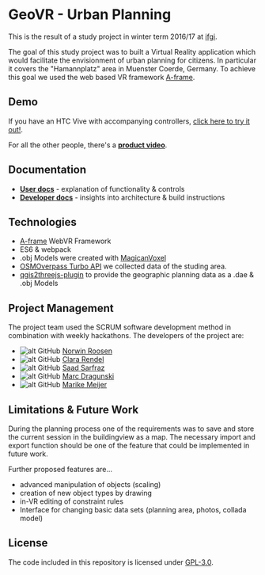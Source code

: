 # GeoVR - Urban Planning
This is the result of a study project in winter term 2016/17 at [ifgi](https://ifgi.de).

The goal of this study project was to built a Virtual Reality application which would facilitate the envisionment of urban planning for citizens.
In particular it covers the "Hamannplatz" area in Muenster Coerde, Germany.
To achieve this goal we used the web based VR framework [A-frame](https://aframe.io/).

## Demo
If you have an HTC Vive with accompanying controllers,
[click here to try it out!](https://crend02.github.io/GeoVR).

For all the other people, there's a [**product video**](TODO).

## Documentation
* [**User docs**](docs/USER.md) - explanation of functionality & controls
* [**Developer docs**](docs/DEVEL.md) - insights into architecture & build instructions

## Technologies
* [A-frame](https://aframe.io/) WebVR Framework
* ES6 & webpack
* .obj Models were created with [MagicanVoxel](https://ephtracy.github.io/)
* [OSMOverpass Turbo API](https://overpass-turbo.eu/) we collected data of the studing area.
* [qgis2threejs-plugin](http://qgis2threejs.readthedocs.io/en/docs-release/) to provide the geographic planning data as a .dae & .obj Models

## Project Management
The project team used the SCRUM software development method in combination with
weekly hackathons. The developers of the project are:

* ![alt GitHub][githublogo] [Norwin Roosen](https://github.com/noerw)
* ![alt GitHub][githublogo] [Clara Rendel](https://github.com/crend02)
* ![alt GitHub][githublogo] [Saad Sarfraz](https://github.com/saadsarfrazz)
* ![alt GitHub][githublogo] [Marc Dragunski](https://github.com/mdragunski)
* ![alt GitHub][githublogo] [Marike Meijer](https://github.com/marikemau)

## Limitations & Future Work
During the planning process one of the requirements was to save and store the
current session in the buildingview as a map. The necessary import and export
function should be one of the feature that could be implemented in future work.

Further proposed features are...

* advanced manipulation of objects (scaling)
* creation of new object types by drawing
* in-VR editing of constraint rules
* Interface for changing basic data sets (planning area, photos, collada model)

## License
The code included in this repository is licensed under [GPL-3.0](LICENSE).

[githublogo]: http://i.imgur.com/0o48UoR.png
